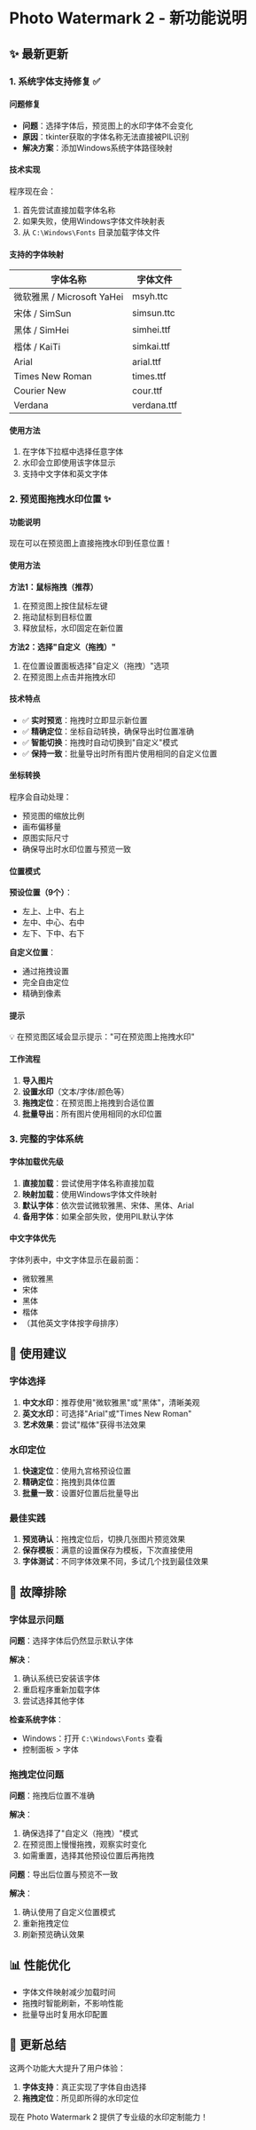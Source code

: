 # Photo Watermark 2 - 新功能说明

## ✨ 最新更新

### 1. 系统字体支持修复 ✅

#### 问题修复
- **问题**：选择字体后，预览图上的水印字体不会变化
- **原因**：tkinter获取的字体名称无法直接被PIL识别
- **解决方案**：添加Windows系统字体路径映射

#### 技术实现

程序现在会：
1. 首先尝试直接加载字体名称
2. 如果失败，使用Windows字体文件映射表
3. 从 `C:\Windows\Fonts` 目录加载字体文件

#### 支持的字体映射

| 字体名称 | 字体文件 |
|---------|---------|
| 微软雅黑 / Microsoft YaHei | msyh.ttc |
| 宋体 / SimSun | simsun.ttc |
| 黑体 / SimHei | simhei.ttf |
| 楷体 / KaiTi | simkai.ttf |
| Arial | arial.ttf |
| Times New Roman | times.ttf |
| Courier New | cour.ttf |
| Verdana | verdana.ttf |

#### 使用方法

1. 在字体下拉框中选择任意字体
2. 水印会立即使用该字体显示
3. 支持中文字体和英文字体

### 2. 预览图拖拽水印位置 ✨

#### 功能说明

现在可以在预览图上直接拖拽水印到任意位置！

#### 使用方法

**方法1：鼠标拖拽（推荐）**
1. 在预览图上按住鼠标左键
2. 拖动鼠标到目标位置
3. 释放鼠标，水印固定在新位置

**方法2：选择"自定义（拖拽）"**
1. 在位置设置面板选择"自定义（拖拽）"选项
2. 在预览图上点击并拖拽水印

#### 技术特点

- ✅ **实时预览**：拖拽时立即显示新位置
- ✅ **精确定位**：坐标自动转换，确保导出时位置准确
- ✅ **智能切换**：拖拽时自动切换到"自定义"模式
- ✅ **保持一致**：批量导出时所有图片使用相同的自定义位置

#### 坐标转换

程序会自动处理：
- 预览图的缩放比例
- 画布偏移量
- 原图实际尺寸
- 确保导出时水印位置与预览一致

#### 位置模式

**预设位置（9个）**：
- 左上、上中、右上
- 左中、中心、右中
- 左下、下中、右下

**自定义位置**：
- 通过拖拽设置
- 完全自由定位
- 精确到像素

#### 提示

💡 在预览图区域会显示提示："可在预览图上拖拽水印"

#### 工作流程

1. **导入图片**
2. **设置水印**（文本/字体/颜色等）
3. **拖拽定位**：在预览图上拖拽到合适位置
4. **批量导出**：所有图片使用相同的水印位置

### 3. 完整的字体系统

#### 字体加载优先级

1. **直接加载**：尝试使用字体名称直接加载
2. **映射加载**：使用Windows字体文件映射
3. **默认字体**：依次尝试微软雅黑、宋体、黑体、Arial
4. **备用字体**：如果全部失败，使用PIL默认字体

#### 中文字体优先

字体列表中，中文字体显示在最前面：
- 微软雅黑
- 宋体
- 黑体
- 楷体
- （其他英文字体按字母排序）

## 🎯 使用建议

### 字体选择

1. **中文水印**：推荐使用"微软雅黑"或"黑体"，清晰美观
2. **英文水印**：可选择"Arial"或"Times New Roman"
3. **艺术效果**：尝试"楷体"获得书法效果

### 水印定位

1. **快速定位**：使用九宫格预设位置
2. **精确定位**：拖拽到具体位置
3. **批量一致**：设置好位置后批量导出

### 最佳实践

1. **预览确认**：拖拽定位后，切换几张图片预览效果
2. **保存模板**：满意的设置保存为模板，下次直接使用
3. **字体测试**：不同字体效果不同，多试几个找到最佳效果

## 🔧 故障排除

### 字体显示问题

**问题**：选择字体后仍然显示默认字体

**解决**：
1. 确认系统已安装该字体
2. 重启程序重新加载字体
3. 尝试选择其他字体

**检查系统字体**：
- Windows：打开 `C:\Windows\Fonts` 查看
- 控制面板 > 字体

### 拖拽定位问题

**问题**：拖拽后位置不准确

**解决**：
1. 确保选择了"自定义（拖拽）"模式
2. 在预览图上慢慢拖拽，观察实时变化
3. 如需重置，选择其他预设位置后再拖拽

**问题**：导出后位置与预览不一致

**解决**：
1. 确认使用了自定义位置模式
2. 重新拖拽定位
3. 刷新预览确认效果

## 📊 性能优化

- 字体文件映射减少加载时间
- 拖拽时智能刷新，不影响性能
- 批量导出时复用水印配置

## 🎉 更新总结

这两个功能大大提升了用户体验：

1. **字体支持**：真正实现了字体自由选择
2. **拖拽定位**：所见即所得的水印定位

现在 Photo Watermark 2 提供了专业级的水印定制能力！

